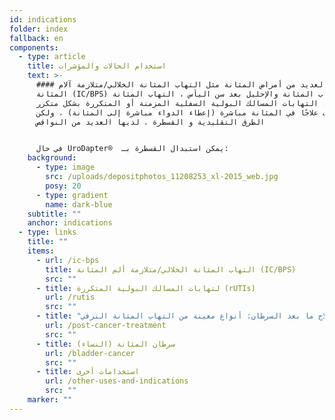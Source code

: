 ```yaml
---
id: indications
folder: index
fallback: en
components:
  - type: article
    title: استخدام الحالات والمؤشرات
    text: >-
      #### العديد من أمراض المثانة مثل التهاب المثانة الخلالي/متلازمة آلام
      المثانة (IC/BPS) التهاب المثانة والإحليل بعد سن اليأس ، التهاب المثانة
      الإشعاعي ، التهابات المسالك البولية السفلية المزمنة أو المتكررة بشكل متكرر
      تتطلب علاجًا في المثانة مباشرة (إعطاء الدواء مباشرة إلى المثانة) ، ولكن
      الطرق التقليدية و القسطرة ، لديها العديد من النواقص


      في حال UroDapter®  يمكن استبدال القسطرة بـ:
    background:
      - type: image
        src: /uploads/depositphotos_11208253_xl-2015_web.jpg
        posy: 20
      - type: gradient
        name: dark-blue
    subtitle: ""
    anchor: indications
  - type: links
    title: ""
    items:
      - url: /ic-bps
        title: التهاب المثانة الخلالي/متلازمة ألم المثانة (IC/BPS)
        src: ""
      - title: لتهابات المسالك البولية المتكررة (rUTIs)
        url: /rutis
        src: ""
      - title: "علاج ما بعد السرطان: أنواع معينة من التهاب المثانة النزفي (HCs)"
        url: /post-cancer-treatment
        src: ""
      - title: سرطان المثانة (النساء)
        url: /bladder-cancer
        src: ""
      - title: استخدامات أخرى
        url: /other-uses-and-indications
        src: ""
    marker: ""
---
```

